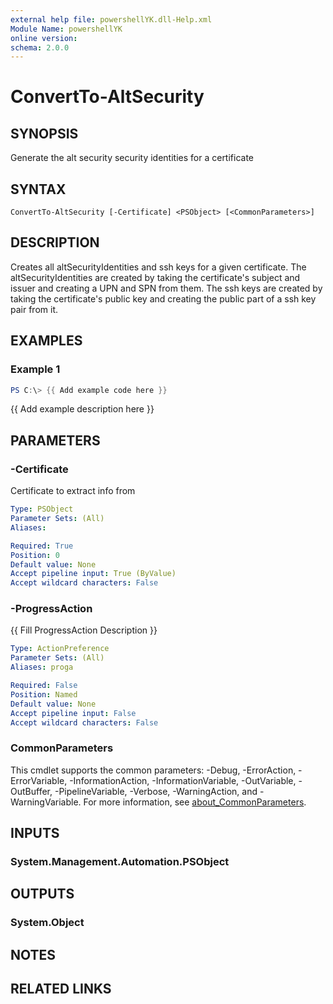 ```yaml
---
external help file: powershellYK.dll-Help.xml
Module Name: powershellYK
online version:
schema: 2.0.0
---
```


# ConvertTo-AltSecurity

## SYNOPSIS
Generate the alt security security identities for a certificate

## SYNTAX

```
ConvertTo-AltSecurity [-Certificate] <PSObject> [<CommonParameters>]
```

## DESCRIPTION
Creates all altSecurityIdentities and ssh keys for a given certificate. The altSecurityIdentities are created by taking the certificate's subject and issuer and creating a UPN and SPN from them. The ssh keys are created by taking the certificate's public key and creating the public part of a ssh key pair from it.

## EXAMPLES

### Example 1
```powershell
PS C:\> {{ Add example code here }}
```

{{ Add example description here }}

## PARAMETERS

### -Certificate
Certificate to extract info from

```yaml
Type: PSObject
Parameter Sets: (All)
Aliases:

Required: True
Position: 0
Default value: None
Accept pipeline input: True (ByValue)
Accept wildcard characters: False
```

### -ProgressAction
{{ Fill ProgressAction Description }}

```yaml
Type: ActionPreference
Parameter Sets: (All)
Aliases: proga

Required: False
Position: Named
Default value: None
Accept pipeline input: False
Accept wildcard characters: False
```

### CommonParameters
This cmdlet supports the common parameters: -Debug, -ErrorAction, -ErrorVariable, -InformationAction, -InformationVariable, -OutVariable, -OutBuffer, -PipelineVariable, -Verbose, -WarningAction, and -WarningVariable. For more information, see [about_CommonParameters](http://go.microsoft.com/fwlink/?LinkID=113216).

## INPUTS

### System.Management.Automation.PSObject

## OUTPUTS

### System.Object
## NOTES

## RELATED LINKS
